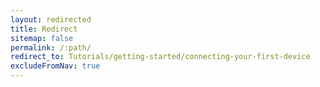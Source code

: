 ```yaml
---
layout: redirected
title: Redirect
sitemap: false
permalink: /:path/
redirect_to: Tutorials/getting-started/connecting-your-first-device
excludeFromNav: true
---
```

